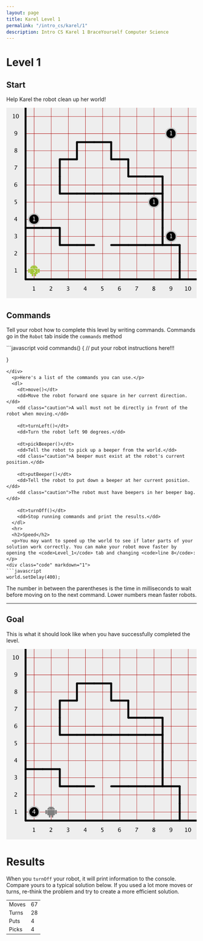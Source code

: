 ```yaml
---
layout: page
title: Karel Level 1
permalink: "/intro_cs/karel/1"
description: Intro CS Karel 1 BraceYourself Computer Science
---
```


<div class="karel content">
  <h1 class="level">Level 1</h1>
  <h2>Start</h2>
    <p>Help Karel the robot clean up her world!</p>
    <img src="/public/img/karel/1/level_1-begin.png">
  <h2>Commands</h2>
  <p>Tell your robot how to complete this level by writing commands. Commands go in the <code>Robot</code> tab inside the <code>commands</code> method</p>
<div class="code" markdown="1">
```javascript
void commands() {
  // put your robot instructions here!!!
  
}
```
</div>
  <p>Here's a list of the commands you can use.</p>
  <dl>
    <dt>move()</dt>
    <dd>Move the robot forward one square in her current direction.</dd>
    <dd class="caution">A wall must not be directly in front of the robot when moving.</dd>
    
    <dt>turnLeft()</dt>
    <dd>Turn the robot left 90 degrees.</dd>
    
    <dt>pickBeeper()</dt>
    <dd>Tell the robot to pick up a beeper from the world.</dd>
    <dd class="caution">A beeper must exist at the robot's current position.</dd>
    
    <dt>putBeeper()</dt>
    <dd>Tell the robot to put down a beeper at her current position.</dd>
    <dd class="caution">The robot must have beepers in her beeper bag.</dd>
    
    <dt>turnOff()</dt>
    <dd>Stop running commands and print the results.</dd>
  </dl>
  <hr>
  <h2>Speed</h2>
  <p>You may want to speed up the world to see if later parts of your solution work correctly. You can make your robot move faster by opening the <code>Level_1</code> tab and changing <code>line 8</code>:</p>
<div class="code" markdown="1">
```javascript
world.setDelay(400);
```
</div>
  <p>The number in between the parentheses is the time in milliseconds to wait before moving on to the next command. Lower numbers mean faster robots.</p>

  <hr>

  <h2>Goal</h2>
    <p>This is what it should look like when you have successfully completed the level.</p>
    <img src="/public/img/karel/1/level_1-end.png">
  <div class="results">
    <h1>Results</h1>
    <p>When you <code>turnOff</code> your robot, it will print information to the console. Compare yours to a typical solution below. If you used a lot more moves or turns, re-think the problem and try to create a more efficient solution.</p>
    <table>
      <tr>
        <td>Moves</td>
        <td>67</td>
      </tr>
      <tr>
        <td>Turns</td>
        <td>28</td>
      </tr>
      <tr>
        <td>Puts</td>
        <td>4</td>
      </tr>
      <tr>
        <td>Picks</td>
        <td>4</td>
      </tr>
    </table>
  </div>
</div>